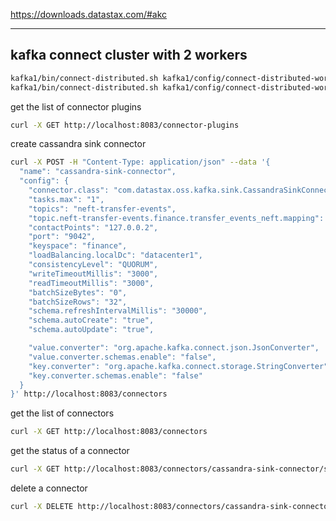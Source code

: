 

https://downloads.datastax.com/#akc

--------------------------------------------------
kafka connect cluster with 2 workers
--------------------------------------------------

```bash
kafka1/bin/connect-distributed.sh kafka1/config/connect-distributed-worker1.properties
kafka1/bin/connect-distributed.sh kafka1/config/connect-distributed-worker2.properties
```


get the list of connector plugins
```bash
curl -X GET http://localhost:8083/connector-plugins
```

create cassandra sink connector
```bash
curl -X POST -H "Content-Type: application/json" --data '{
  "name": "cassandra-sink-connector",
  "config": {
    "connector.class": "com.datastax.oss.kafka.sink.CassandraSinkConnector",
    "tasks.max": "1",
    "topics": "neft-transfer-events",
    "topic.neft-transfer-events.finance.transfer_events_neft.mapping": "transaction_id=value.transaction_id, from_account=value.from_account, to_account=value.to_account, amount=value.amount, currency=value.currency, transfer_type=value.transfer_type, timestamp=value.timestamp, status=value.status, failure_reason=value.failure_reason",
    "contactPoints": "127.0.0.2",
    "port": "9042",
    "keyspace": "finance",
    "loadBalancing.localDc": "datacenter1",
    "consistencyLevel": "QUORUM",
    "writeTimeoutMillis": "3000",
    "readTimeoutMillis": "3000",
    "batchSizeBytes": "0",
    "batchSizeRows": "32",
    "schema.refreshIntervalMillis": "30000",
    "schema.autoCreate": "true",
    "schema.autoUpdate": "true",

    "value.converter": "org.apache.kafka.connect.json.JsonConverter",
    "value.converter.schemas.enable": "false",
    "key.converter": "org.apache.kafka.connect.storage.StringConverter",
    "key.converter.schemas.enable": "false"
  }
}' http://localhost:8083/connectors


```


get the list of connectors
```bash
curl -X GET http://localhost:8083/connectors
```

get the status of a connector
```bash
curl -X GET http://localhost:8083/connectors/cassandra-sink-connector/status
```

delete a connector
```bash
curl -X DELETE http://localhost:8083/connectors/cassandra-sink-connector
```

